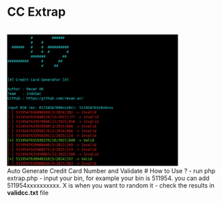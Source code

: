 # CC Extrap 
</br>
<img src="example.png" width="400" alt="Example">
</br>
Auto Generate Credit Card Number and Validate
# How to Use ?
- run php extrap.php
- input your bin, for example your bin is 511954. you can add 511954xxxxxxxxxx. X is when you want to random it
- check the results in <b>validcc.txt</b> file
